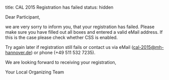 title: CAL 2015 Registration has failed
status: hidden

Dear Participant,

we are very sorry to inform you, that your registration has failed.
Please make sure you have filled out all boxes and entered a valid eMail address. If this is the case please check whether CSS is enabled.

Try again later if registration still fails or contact us via  eMail (<cal-2015@mh-hannover.de>) or phone (+49 511 532 7235).

We are looking forward to receiving your registration,

Your Local Organizing Team
